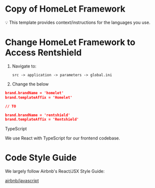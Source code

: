 # Copy of HomeLet Framework

<aside>
💡 This template provides context/instructions for the languages you use.

</aside>

# Change HomeLet Framework to Access Rentshield

1. Navigate to:
    
    ```
    src -> application -> parameters -> global.ini
    ```
    
2. Change the below

```json
brand.brandName = 'homelet'
brand.templateAffix = 'Homelet'

// TO

brand.brandName = 'rentshield'
brand.templateAffix = 'Rentshield'
```

TypeScript

We use React with TypeScript for our frontend codebase. 

# Code Style Guide

We largely follow Airbnb's React/JSX Style Guide:

[airbnb/javascript](https://github.com/airbnb/javascript/tree/master/react)
